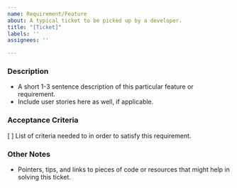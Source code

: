 ```yaml
---
name: Requirement/Feature
about: A typical ticket to be picked up by a developer.
title: "[Ticket]"
labels: ''
assignees: ''

---
```


### Description
* A short 1-3 sentence description of this particular feature or requirement.
* Include user stories here as well, if applicable.

### Acceptance Criteria
[ ] List of criteria needed to in order to satisfy this requirement.

### Other Notes
* Pointers, tips, and links to pieces of code or resources that might help in solving this ticket.